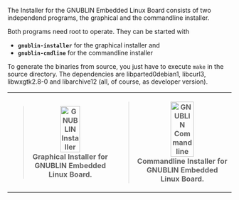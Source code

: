The Installer for the GNUBLIN Embedded Linux Board consists of two independend programs, the graphical and the commandline installer.

Both programs need root to operate. They can be started with
  * **`gnublin-installer`** for the graphical installer and
  * **`gnublin-cmdline`** for the commandline installer

To generate the binaries from source, you just have to execute `make` in the source directory. The dependencies are libparted0debian1, libcurl3, libwxgtk2.8-0 and libarchive12 (all, of course, as developer version).

<table>
<blockquote><tr>
<blockquote><th>
<blockquote><img src='http://gnublin-installer.googlecode.com/files/gnublin_installer_screenshot.png' alt='GNUBLIN Installer' width='50%' /><br />Graphical Installer for GNUBLIN Embedded Linux Board.<br>
</blockquote></th>
<th>
<blockquote><img src='http://gnublin-installer.googlecode.com/files/gnublin_cmdline_screenshot.png' alt='GNUBLIN Commandline' width='50%' /><br />Commandline Installer for GNUBLIN Embedded Linux Board.<br>
</blockquote></th>
</blockquote></tr>
</table><br />